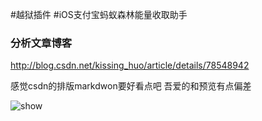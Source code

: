 
#越狱插件
#iOS支付宝蚂蚁森林能量收取助手


### 分析文章博客

http://blog.csdn.net/kissing_huo/article/details/78548942

感觉csdn的排版markdwon要好看点吧 吾爱的和预览有点偏差


 <img src="https://raw.githubusercontent.com/hackxhj/alipayForestTweak/master/a10.png" alt="show"  >
